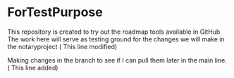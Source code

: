 # ForTestPurpose

This repository is created to try out the roadmap tools available in GitHub
The work here will serve as testing ground for the changes we will make in the notaryproject ( This line modified)


Making changes in the branch to see if I can pull them later in the main line. ( This line added) 

